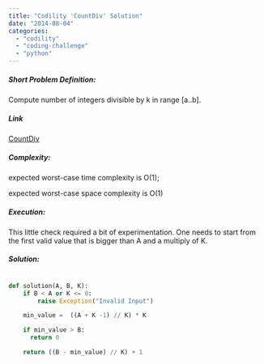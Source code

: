 ```yaml
---
title: "Codility 'CountDiv' Solution"
date: "2014-08-04"
categories: 
  - "codility"
  - "coding-challenge"
  - "python"
---
```


##### Short Problem Definition:

Compute number of integers divisible by k in range \[a..b\].

##### Link

[CountDiv](https://codility.com/demo/take-sample-test/count_div)

##### Complexity:

expected worst-case time complexity is O(1);

expected worst-case space complexity is O(1)

##### Execution:

This little check required a bit of experimentation. One needs to start from the first valid value that is bigger than A and a multiply of K.

##### Solution:

```python

def solution(A, B, K):
    if B < A or K <= 0:
        raise Exception("Invalid Input")

    min_value =  ((A + K -1) // K) * K

    if min_value > B:
      return 0

    return ((B - min_value) // K) + 1
```
